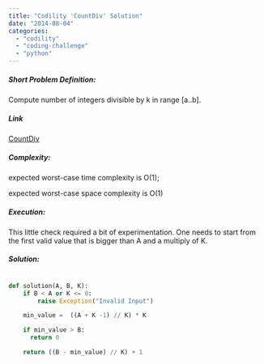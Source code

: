 ```yaml
---
title: "Codility 'CountDiv' Solution"
date: "2014-08-04"
categories: 
  - "codility"
  - "coding-challenge"
  - "python"
---
```


##### Short Problem Definition:

Compute number of integers divisible by k in range \[a..b\].

##### Link

[CountDiv](https://codility.com/demo/take-sample-test/count_div)

##### Complexity:

expected worst-case time complexity is O(1);

expected worst-case space complexity is O(1)

##### Execution:

This little check required a bit of experimentation. One needs to start from the first valid value that is bigger than A and a multiply of K.

##### Solution:

```python

def solution(A, B, K):
    if B < A or K <= 0:
        raise Exception("Invalid Input")

    min_value =  ((A + K -1) // K) * K

    if min_value > B:
      return 0

    return ((B - min_value) // K) + 1
```
